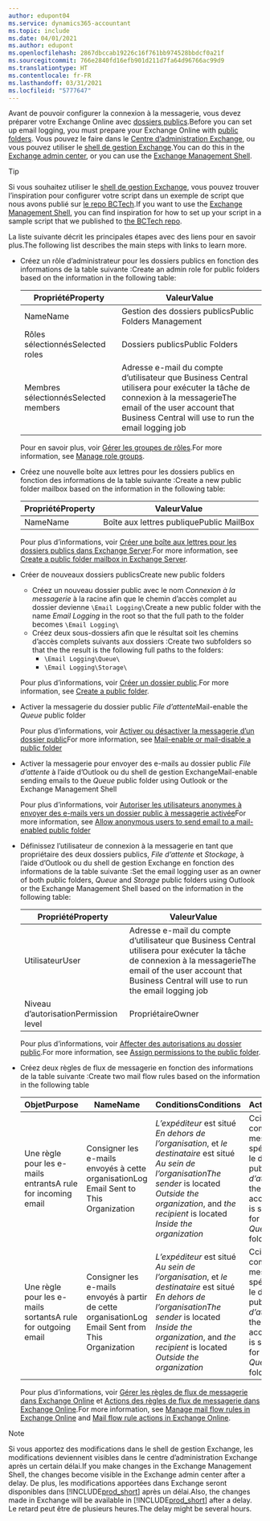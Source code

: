 ```yaml
---
author: edupont04
ms.service: dynamics365-accountant
ms.topic: include
ms.date: 04/01/2021
ms.author: edupont
ms.openlocfilehash: 2867dbccab19226c16f761bb974528bbdcf0a21f
ms.sourcegitcommit: 766e2840fd16efb901d211d7fa64d96766ac99d9
ms.translationtype: HT
ms.contentlocale: fr-FR
ms.lasthandoff: 03/31/2021
ms.locfileid: "5777647"
---
```

<span data-ttu-id="f31cd-101">Avant de pouvoir configurer la connexion à la messagerie, vous devez préparer votre Exchange Online avec [dossiers publics](/exchange/collaboration/public-folders/public-folders?view=exchserver-2019&preserve-view=true ).</span><span class="sxs-lookup"><span data-stu-id="f31cd-101">Before you can set up email logging, you must prepare your Exchange Online with [public folders](/exchange/collaboration/public-folders/public-folders?view=exchserver-2019&preserve-view=true ).</span></span> <span data-ttu-id="f31cd-102">Vous pouvez le faire dans le [Centre d’administration Exchange](/Exchange/architecture/client-access/exchange-admin-center?view=exchserver-2019&preserve-view=true ), ou vous pouvez utiliser le [shell de gestion Exchange](/powershell/exchange/exchange-management-shell?view=exchange-ps&preserve-view=true ).</span><span class="sxs-lookup"><span data-stu-id="f31cd-102">You can do this in the [Exchange admin center](/Exchange/architecture/client-access/exchange-admin-center?view=exchserver-2019&preserve-view=true ), or you can use the [Exchange Management Shell](/powershell/exchange/exchange-management-shell?view=exchange-ps&preserve-view=true ).</span></span>  

> [!TIP]
> <span data-ttu-id="f31cd-103">Si vous souhaitez utiliser le [shell de gestion Exchange](/powershell/exchange/exchange-management-shell?view=exchange-ps&preserve-view=true ), vous pouvez trouver l’inspiration pour configurer votre script dans un exemple de script que nous avons publié sur [le repo BCTech](https://github.com/microsoft/BCTech/tree/master/samples/EmailLogging).</span><span class="sxs-lookup"><span data-stu-id="f31cd-103">If you want to use the [Exchange Management Shell](/powershell/exchange/exchange-management-shell?view=exchange-ps&preserve-view=true ), you can find inspiration for how to set up your script in a sample script that we published to [the BCTech repo](https://github.com/microsoft/BCTech/tree/master/samples/EmailLogging).</span></span>

<span data-ttu-id="f31cd-104">La liste suivante décrit les principales étapes avec des liens pour en savoir plus.</span><span class="sxs-lookup"><span data-stu-id="f31cd-104">The following list describes the main steps with links to learn more.</span></span>  

- <span data-ttu-id="f31cd-105">Créez un rôle d’administrateur pour les dossiers publics en fonction des informations de la table suivante :</span><span class="sxs-lookup"><span data-stu-id="f31cd-105">Create an admin role for public folders based on the information in the following table:</span></span>

  |<span data-ttu-id="f31cd-106">Propriété</span><span class="sxs-lookup"><span data-stu-id="f31cd-106">Property</span></span>        |<span data-ttu-id="f31cd-107">Valeur</span><span class="sxs-lookup"><span data-stu-id="f31cd-107">Value</span></span>                     |
  |----------------|--------------------------|
  |<span data-ttu-id="f31cd-108">Name</span><span class="sxs-lookup"><span data-stu-id="f31cd-108">Name</span></span>            |<span data-ttu-id="f31cd-109">Gestion des dossiers publics</span><span class="sxs-lookup"><span data-stu-id="f31cd-109">Public Folders Management</span></span> |
  |<span data-ttu-id="f31cd-110">Rôles sélectionnés</span><span class="sxs-lookup"><span data-stu-id="f31cd-110">Selected roles</span></span>  |<span data-ttu-id="f31cd-111">Dossiers publics</span><span class="sxs-lookup"><span data-stu-id="f31cd-111">Public Folders</span></span>            |
  |<span data-ttu-id="f31cd-112">Membres sélectionnés</span><span class="sxs-lookup"><span data-stu-id="f31cd-112">Selected members</span></span>|<span data-ttu-id="f31cd-113">Adresse e-mail du compte d’utilisateur que Business Central utilisera pour exécuter la tâche de connexion à la messagerie</span><span class="sxs-lookup"><span data-stu-id="f31cd-113">The email of the user account that Business Central will use to run the email logging job</span></span>|

  <span data-ttu-id="f31cd-114">Pour en savoir plus, voir [Gérer les groupes de rôles](/exchange/permissions/role-groups?view=exchserver-2019&preserve-view=true).</span><span class="sxs-lookup"><span data-stu-id="f31cd-114">For more information, see [Manage role groups](/exchange/permissions/role-groups?view=exchserver-2019&preserve-view=true).</span></span>

- <span data-ttu-id="f31cd-115">Créez une nouvelle boîte aux lettres pour les dossiers publics en fonction des informations de la table suivante :</span><span class="sxs-lookup"><span data-stu-id="f31cd-115">Create a new public folder mailbox based on the information in the following table:</span></span>

  |<span data-ttu-id="f31cd-116">Propriété</span><span class="sxs-lookup"><span data-stu-id="f31cd-116">Property</span></span>        |<span data-ttu-id="f31cd-117">Valeur</span><span class="sxs-lookup"><span data-stu-id="f31cd-117">Value</span></span>                     |
  |----------------|--------------------------|
  |<span data-ttu-id="f31cd-118">Name</span><span class="sxs-lookup"><span data-stu-id="f31cd-118">Name</span></span>            |<span data-ttu-id="f31cd-119">Boîte aux lettres publique</span><span class="sxs-lookup"><span data-stu-id="f31cd-119">Public MailBox</span></span>            |

  <span data-ttu-id="f31cd-120">Pour plus d’informations, voir [Créer une boîte aux lettres pour les dossiers publics dans Exchange Server](/exchange/collaboration/public-folders/create-public-folder-mailboxes).</span><span class="sxs-lookup"><span data-stu-id="f31cd-120">For more information, see [Create a public folder mailbox in Exchange Server](/exchange/collaboration/public-folders/create-public-folder-mailboxes).</span></span>  

- <span data-ttu-id="f31cd-121">Créer de nouveaux dossiers publics</span><span class="sxs-lookup"><span data-stu-id="f31cd-121">Create new public folders</span></span>

  - <span data-ttu-id="f31cd-122">Créez un nouveau dossier public avec le nom *Connexion à la messagerie* à la racine afin que le chemin d’accès complet au dossier devienne ```\Email Logging\```</span><span class="sxs-lookup"><span data-stu-id="f31cd-122">Create a new public folder with the name *Email Logging* in the root so that the full path to the folder becomes ```\Email Logging\```</span></span>
  - <span data-ttu-id="f31cd-123">Créez deux sous-dossiers afin que le résultat soit les chemins d’accès complets suivants aux dossiers :</span><span class="sxs-lookup"><span data-stu-id="f31cd-123">Create two subfolders so that the the result is the following full paths to the folders:</span></span>
    - ```\Email Logging\Queue\```
    - ```\Email Logging\Storage\```

  <span data-ttu-id="f31cd-124">Pour plus d’informations, voir [Créer un dossier public](/exchange/collaboration/public-folders/create-public-folders?view=exchserver-2019&preserve-view=true).</span><span class="sxs-lookup"><span data-stu-id="f31cd-124">For more information, see [Create a public folder](/exchange/collaboration/public-folders/create-public-folders?view=exchserver-2019&preserve-view=true).</span></span>

- <span data-ttu-id="f31cd-125">Activer la messagerie du dossier public *File d’attente*</span><span class="sxs-lookup"><span data-stu-id="f31cd-125">Mail-enable the *Queue* public folder</span></span>

  <span data-ttu-id="f31cd-126">Pour plus d’informations, voir [Activer ou désactiver la messagerie d’un dossier public](/exchange/collaboration/public-folders/mail-enable-or-disable?view=exchserver-2019&preserve-view=true)</span><span class="sxs-lookup"><span data-stu-id="f31cd-126">For more information, see [Mail-enable or mail-disable a public folder](/exchange/collaboration/public-folders/mail-enable-or-disable?view=exchserver-2019&preserve-view=true)</span></span>

- <span data-ttu-id="f31cd-127">Activer la messagerie pour envoyer des e-mails au dossier public *File d’attente* à l’aide d’Outlook ou du shell de gestion Exchange</span><span class="sxs-lookup"><span data-stu-id="f31cd-127">Mail-enable sending emails to the *Queue* public folder using Outlook or the Exchange Management Shell</span></span>

  <span data-ttu-id="f31cd-128">Pour plus d’informations, voir [Autoriser les utilisateurs anonymes à envoyer des e-mails vers un dossier public à messagerie activée](/exchange/collaboration/public-folders/mail-enable-or-disable#allow-anonymous-users-to-send-email-to-a-mail-enabled-public-folder?view=exchserver-2019&preserve-view=true)</span><span class="sxs-lookup"><span data-stu-id="f31cd-128">For more information, see [Allow anonymous users to send email to a mail-enabled public folder](/exchange/collaboration/public-folders/mail-enable-or-disable#allow-anonymous-users-to-send-email-to-a-mail-enabled-public-folder?view=exchserver-2019&preserve-view=true)</span></span>

- <span data-ttu-id="f31cd-129">Définissez l’utilisateur de connexion à la messagerie en tant que propriétaire des deux dossiers publics, *File d’attente* et *Stockage*, à l’aide d’Outlook ou du shell de gestion Exchange en fonction des informations de la table suivante :</span><span class="sxs-lookup"><span data-stu-id="f31cd-129">Set the email logging user as an owner of both public folders, *Queue* and *Storage* public folders  using Outlook or the Exchange Management Shell based on the information in the following table:</span></span>

  |<span data-ttu-id="f31cd-130">Propriété</span><span class="sxs-lookup"><span data-stu-id="f31cd-130">Property</span></span>        |<span data-ttu-id="f31cd-131">Valeur</span><span class="sxs-lookup"><span data-stu-id="f31cd-131">Value</span></span>                     |
  |----------------|--------------------------|
  |<span data-ttu-id="f31cd-132">Utilisateur</span><span class="sxs-lookup"><span data-stu-id="f31cd-132">User</span></span>            |<span data-ttu-id="f31cd-133">Adresse e-mail du compte d’utilisateur que Business Central utilisera pour exécuter la tâche de connexion à la messagerie</span><span class="sxs-lookup"><span data-stu-id="f31cd-133">The email of the user account that Business Central will use to run the email logging job</span></span>|
  |<span data-ttu-id="f31cd-134">Niveau d’autorisation</span><span class="sxs-lookup"><span data-stu-id="f31cd-134">Permission level</span></span>|<span data-ttu-id="f31cd-135">Propriétaire</span><span class="sxs-lookup"><span data-stu-id="f31cd-135">Owner</span></span>                     |

  <span data-ttu-id="f31cd-136">Pour plus d’informations, voir [Affecter des autorisations au dossier public](/exchange/collaboration-exo/public-folders/set-up-public-folders#step-3-assign-permissions-to-the-public-folder).</span><span class="sxs-lookup"><span data-stu-id="f31cd-136">For more information, see [Assign permissions to the public folder](/exchange/collaboration-exo/public-folders/set-up-public-folders#step-3-assign-permissions-to-the-public-folder).</span></span>

- <span data-ttu-id="f31cd-137">Créez deux règles de flux de messagerie en fonction des informations de la table suivante :</span><span class="sxs-lookup"><span data-stu-id="f31cd-137">Create two mail flow rules based on the information in the following table</span></span>

  |<span data-ttu-id="f31cd-138">Objet</span><span class="sxs-lookup"><span data-stu-id="f31cd-138">Purpose</span></span>  |<span data-ttu-id="f31cd-139">Name</span><span class="sxs-lookup"><span data-stu-id="f31cd-139">Name</span></span> |<span data-ttu-id="f31cd-140">Conditions</span><span class="sxs-lookup"><span data-stu-id="f31cd-140">Conditions</span></span>                        |<span data-ttu-id="f31cd-141">Action</span><span class="sxs-lookup"><span data-stu-id="f31cd-141">Action</span></span>                                       |
  |---------|-----|----------------------------------|---------------------------------------------|
  |<span data-ttu-id="f31cd-142">Une règle pour les e-mails entrants</span><span class="sxs-lookup"><span data-stu-id="f31cd-142">A rule for incoming email</span></span> |<span data-ttu-id="f31cd-143">Consigner les e-mails envoyés à cette organisation</span><span class="sxs-lookup"><span data-stu-id="f31cd-143">Log Email Sent to This Organization</span></span>|<span data-ttu-id="f31cd-144">*L’expéditeur* est situé *En dehors de l’organisation*, et *le destinataire* est situé *Au sein de l’organisation*</span><span class="sxs-lookup"><span data-stu-id="f31cd-144">*The sender* is located *Outside the organization*, and *the recipient* is located *Inside the organization*</span></span>|<span data-ttu-id="f31cd-145">Cci le compte de messagerie spécifié pour le dossier public *File d’attente*</span><span class="sxs-lookup"><span data-stu-id="f31cd-145">BCC the email account that is specified for the *Queue* public folder</span></span>|
  |<span data-ttu-id="f31cd-146">Une règle pour les e-mails sortants</span><span class="sxs-lookup"><span data-stu-id="f31cd-146">A rule for outgoing email</span></span> | <span data-ttu-id="f31cd-147">Consigner les e-mails envoyés à partir de cette organisation</span><span class="sxs-lookup"><span data-stu-id="f31cd-147">Log Email Sent from This Organization</span></span> |<span data-ttu-id="f31cd-148">*L’expéditeur* est situé *Au sein de l’organisation*, et *le destinataire* est situé *En dehors de l’organisation*</span><span class="sxs-lookup"><span data-stu-id="f31cd-148">*The sender* is located *Inside the organization*, and *the recipient* is located *Outside the organization*</span></span>|<span data-ttu-id="f31cd-149">Cci le compte de messagerie spécifié pour le dossier public *File d’attente*</span><span class="sxs-lookup"><span data-stu-id="f31cd-149">BCC the email account that is specified for the *Queue* public folder</span></span>|
  
  <span data-ttu-id="f31cd-150">Pour plus d’informations, voir [Gérer les règles de flux de messagerie dans Exchange Online](/exchange/security-and-compliance/mail-flow-rules/manage-mail-flow-rules) et [Actions des règles de flux de messagerie dans Exchange Online](/exchange/security-and-compliance/mail-flow-rules/mail-flow-rule-actions).</span><span class="sxs-lookup"><span data-stu-id="f31cd-150">For more information, see [Manage mail flow rules in Exchange Online](/exchange/security-and-compliance/mail-flow-rules/manage-mail-flow-rules) and [Mail flow rule actions in Exchange Online](/exchange/security-and-compliance/mail-flow-rules/mail-flow-rule-actions).</span></span>

> [!NOTE]
> <span data-ttu-id="f31cd-151">Si vous apportez des modifications dans le shell de gestion Exchange, les modifications deviennent visibles dans le centre d’administration Exchange après un certain délai.</span><span class="sxs-lookup"><span data-stu-id="f31cd-151">If you make changes in the Exchange Management Shell, the changes become visible in the Exchange admin center after a delay.</span></span> <span data-ttu-id="f31cd-152">De plus, les modifications apportées dans Exchange seront disponibles dans [!INCLUDE[prod_short](prod_short.md)] après un délai.</span><span class="sxs-lookup"><span data-stu-id="f31cd-152">Also, the changes made in Exchange will be available in [!INCLUDE[prod_short](prod_short.md)] after a delay.</span></span> <span data-ttu-id="f31cd-153">Le retard peut être de plusieurs heures.</span><span class="sxs-lookup"><span data-stu-id="f31cd-153">The delay might be several hours.</span></span>
